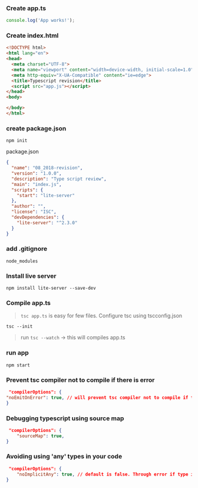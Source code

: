 ### Create app.ts

```ts
console.log('App works!');
```

### Create index.html

```html
<!DOCTYPE html>
<html lang="en">
<head>
  <meta charset="UTF-8">
  <meta name="viewport" content="width=device-width, initial-scale=1.0">
  <meta http-equiv="X-UA-Compatible" content="ie=edge">
  <title>Typescript revision</title>
  <script src="app.js"></script>
</head>
<body>

</body>
</html>
```

### create package.json

```
npm init
```

package.json

```json
{
  "name": "08_2018-revision",
  "version": "1.0.0",
  "description": "Type script review",
  "main": "index.js",
  "scripts": {
    "start": "lite-server"
  },
  "author": "",
  "license": "ISC",
  "devDependencies": {
    "lite-server": "^2.3.0"
  }
}
```

### add .gitignore

```
node_modules
```

### Install live server

```
npm install lite-server --save-dev
```

### Compile app.ts

> `tsc app.ts` is easy for few files.
> Configure tsc using tscconfig.json

```
tsc --init
```

> run `tsc --watch` -> this will compiles app.ts

### run app

```
npm start
```

### Prevent tsc compiler not to compile if there is error

```json
 "compilerOptions": {
"noEmitOnError": true, // will prevent tsc compiler not to compile if there is error. Default is false
}
```

### Debugging typescript using source map

```json
 "compilerOptions": {
    "sourceMap": true,
}
```
### Avoiding using 'any' types in your code

```json
 "compilerOptions": {
    "noImplicitAny": true, // default is false. Through error if type is any
}
```
